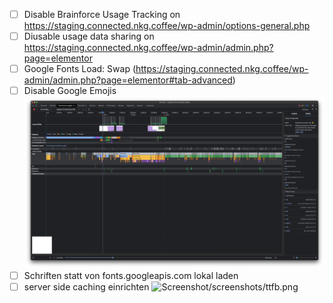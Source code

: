 

- [ ] Disable Brainforce Usage Tracking  on https://staging.connected.nkg.coffee/wp-admin/options-general.php
- [ ] Diusable usage data sharing on https://staging.connected.nkg.coffee/wp-admin/admin.php?page=elementor
- [ ] Google Fonts Load: Swap (https://staging.connected.nkg.coffee/wp-admin/admin.php?page=elementor#tab-advanced)
- [ ] Disable Google Emojis ![Screenshot](/screenshots/wp_emoji.png)
- [ ] Schriften statt von fonts.googleapis.com lokal laden
- [ ] server side caching einrichten ![Screenshot]()/screenshots/ttfb.png
